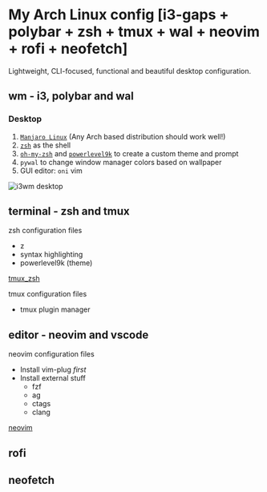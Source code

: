 # My Arch Linux config [i3-gaps + polybar + zsh + tmux + wal + neovim + rofi + neofetch]

Lightweight, CLI-focused, functional and beautiful desktop configuration.

## wm - i3, polybar and wal

### Desktop

1. [`Manjaro Linux`](https://manjaro.org/) (Any Arch based distribution should work well!)
2. [`zsh`](http://www.zsh.org/) as the shell
3. [`oh-my-zsh`](https://github.com/robbyrussell/oh-my-zsh) and [`powerlevel9k`](https://github.com/bhilburn/powerlevel9k) to create a custom theme and prompt
4. `pywal` to change window manager colors based on wallpaper
5. GUI editor: `oni` vim

![i3wm desktop](assets/images/desktop_screenshot.png)

## terminal - zsh and tmux

zsh configuration files
* z
* syntax highlighting
* powerlevel9k (theme)

[tmux_zsh](assets/images/shell.png)

tmux configuration files
* tmux plugin manager


## editor - neovim and vscode
neovim configuration files
* Install vim-plug *first*
* Install external stuff
    * fzf
    * ag
    * ctags
    * clang

[neovim](assets/images/neovim.png)

## rofi

## neofetch
